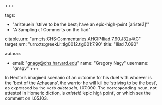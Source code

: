 +++

tags:
- "aristeuein ‘strive to be the best; have an epic-high-point [aristeiā]’"
- "A Sampling of Comments on the Iliad"

citable_urn: "urn:cts:CHS:Commentaries.AHCIP:Iliad.7.90.J32u4tC"
target_urn: "urn:cts:greekLit:tlg0012.tlg001:7.90"
title: "Iliad 7.090"

authors:
- email: "gnagy@chs.harvard.edu"
  name: "Gregory Nagy"
  username: "gnagy"
+++

<p>In Hector’s imagined scenario of an outcome for his duel with whoever is the ‘best of the Achaeans’, the warrior he will kill be ‘striving to be the best’, as expressed by the verb <em>aristeuein</em>, I.07.090. The corresponding noun, not attested in Homeric diction, is <em>aristeiā</em> ‘epic high point’, on which see the comment on I.05.103.  </p>
